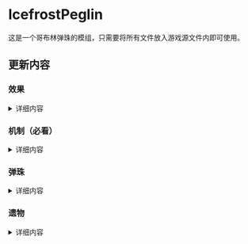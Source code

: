 # IcefrostPeglin
这是一个哥布林弹珠的模组，只需要将所有文件放入游戏源文件内即可使用。

## 更新内容

### 效果
<details>
<summary>详细内容</summary>

* 增加3个效果

  * 护盾：抵挡相同层数的伤害，重新装填时清空层数。

  * 复生：每回合恢复相当于层数的生命，层数减1。

  * 血仇：每回合增加相当于层数的伤害并对自己造成相同层数伤害并清空层数，效果持续一回合。


* 已有效果更改

  * 致盲：生效后层数减半。
</details>

### 机制（必看）

<details>
<summary>详细内容</summary>

* 可以储存弹珠，需要单击右键，跳过弹珠改为长按右键。

* 弹珠在存储时会有额外的效果

* 带有重复效果的弹珠在储存后重新射出会有一个显示bug，只要再次储存收回更新一下就没事了，目前只会影响衔尾弹珠，因为只有这一个弹珠重复效果在三次及以上。

* 增加休息处，可以回血或升级弹珠

* 特定遗物可以增加休息处的功能

* boss战前必有休息处。
</details>

### 弹珠

<details>
<summary>详细内容</summary>

* 在自定义模式的弹珠选择界面不会显示已有弹珠的修改，但在游戏内会显示。

* 新增弹珠。
  
  * 碎石弹珠 ：会随碰撞分裂，分裂出的弹珠在碰撞后消失。

* 修改8个弹珠

  * 吸血弹珠：治疗量不可超过生命上限的30%/60%。（一级为30%，二/三级为60%）
  
  * 滚石弹珠：当这颗弹珠被射出时，获得2/4/6层护盾。
  
  * 石头：三级时，当这颗弹珠被跳过时，获得5层护盾。
  
  * 方尖弹珠 ：伤害恒为0，这颗弹珠被储存时，射出的石头/滚石弹珠/碎石弹珠会因你的石头/滚石弹珠/碎石弹珠数量而获得护盾。
  
  * 套娃弹珠 ：当这颗弹珠被储存时，你当前弹珠获得分裂1/2层。（二级为1，三级为2）
  
  * 以太弹珠 ：当这颗弹珠被储存时，你当前弹珠掉出版面时刷新。
  
  * 闪电弹珠 ：当这颗弹珠被储存时，你当前弹珠会溅射1/2/3次。
  
  * 血祭弹珠 ：效果最多生效3/6/9次。
  
  * 减震弹珠 ：每个效果最多触发3/6/9次。
</details>  
  
### 遗物

<details>
<summary>详细内容</summary>

* 新增遗物

  * 幸运猫 ：弹珠选择增加1个，有7%%的概率在战斗结束后获得礼物盒。

  * 等离子球 ：击中钉子7下后溅射3次。
  
* 新增商店类型遗物

  * 黄金矿工 ：你可以在休息处开采黄金，这会给你带来25-75个金币。
  
* 修改遗物

  * 太多了自己在游戏里看
</details>
